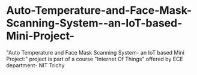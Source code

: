 # Auto-Temperature-and-Face-Mask-Scanning-System--an-IoT-based-Mini-Project-
"Auto Temperature and Face Mask Scanning System- an IoT based Mini Project:" project is part of a course "Internet Of Things" offered by ECE department- NIT Trichy
